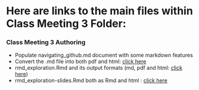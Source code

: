 # Here are links to the main files within Class Meeting 3 Folder: 

### Class Meeting 3 Authoring
* Populate navigating_github.md document with some markdown features
* Convert the .md file into both pdf and html: [click here](https://sallyinnis.github.io/STAT545-participation/Class%20Meeting%203/navigating_github.html)
* rmd_exploration.Rmd and its output formats (md, pdf and html: [click here](https://sallyinnis.github.io/STAT545-participation/Class%20Meeting%203/rmd_exploration.html))
* rmd_exploration-slides.Rmd both as Rmd and html : [click here](https://sallyinnis.github.io/STAT545-participation/Class%20Meeting%203/Rmd_exploration-slides.html)
